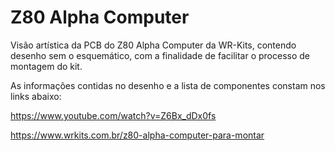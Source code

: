 # Z80 Alpha Computer 

Visão artística da PCB do Z80 Alpha Computer da WR-Kits, contendo desenho sem o esquemático, com a finalidade de facilitar o processo de montagem do kit.

As informações contidas no desenho e a lista de componentes constam nos links abaixo:

https://www.youtube.com/watch?v=Z6Bx_dDx0fs

https://www.wrkits.com.br/z80-alpha-computer-para-montar
